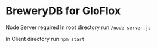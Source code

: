 # BreweryDB for GloFlox

Node Server required
In root directory run
`/node server.js`

In Client directory
run 
`npm start`
